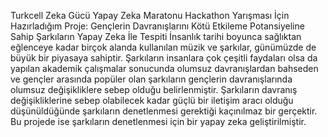 Turkcell Zeka Gücü Yapay Zeka Maratonu Hackathon Yarışması İçin Hazırladığım Proje: Gençlerin Davranışlarını Kötü Etkileme Potansiyeline Sahip Şarkıların Yapay Zeka İle Tespiti
İnsanlık tarihi boyunca sağlıktan eğlenceye kadar birçok alanda kullanılan müzik ve şarkılar, günümüzde de büyük bir piyasaya sahiptir. Şarkıların insanlara çok çeşitli faydaları olsa da yapılan akademik çalışmalar sonucunda olumsuz davranışlardan bahseden ve gençler arasında popüler olan şarkıların gençlerin davranışlarında olumsuz değişikliklere sebep olduğu belirlenmiştir. Şarkıların davranış değişikliklerine sebep olabilecek kadar güçlü bir iletişim aracı olduğu düşünüldüğünde şarkıların denetlenmesi gerektiği kaçınılmaz bir gerçektir. Bu projede ise şarkıların denetlenmesi için bir yapay zeka geliştirilmiştir.
